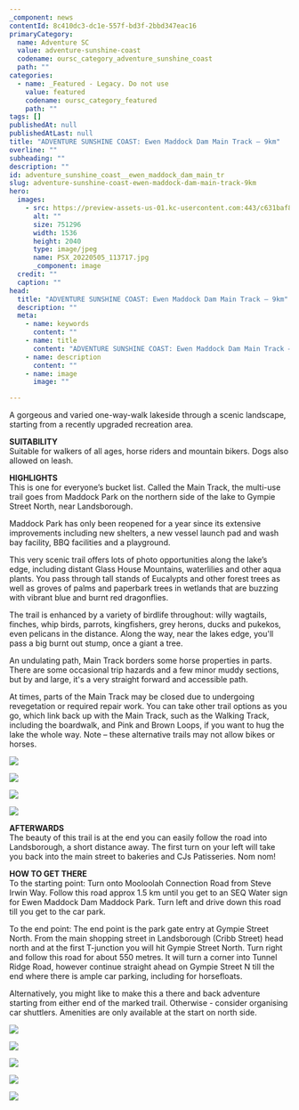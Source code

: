 ```yaml
---
_component: news
contentId: 8c410dc3-dc1e-557f-bd3f-2bbd347eac16
primaryCategory:
  name: Adventure SC
  value: adventure-sunshine-coast
  codename: oursc_category_adventure_sunshine_coast
  path: ""
categories:
  - name: _Featured - Legacy. Do not use
    value: featured
    codename: oursc_category_featured
    path: ""
tags: []
publishedAt: null
publishedAtLast: null
title: "ADVENTURE SUNSHINE COAST: Ewen Maddock Dam Main Track – 9km"
overline: ""
subheading: ""
description: ""
id: adventure_sunshine_coast__ewen_maddock_dam_main_tr
slug: adventure-sunshine-coast-ewen-maddock-dam-main-track-9km
hero:
  images:
    - src: https://preview-assets-us-01.kc-usercontent.com:443/c631baf8-1b46-001f-580c-d0001b68b4a8/d516b4d2-3465-4d46-8a6f-7db177663430/PSX_20220505_113717.jpg
      alt: ""
      size: 751296
      width: 1536
      height: 2040
      type: image/jpeg
      name: PSX_20220505_113717.jpg
      _component: image
  credit: ""
  caption: ""
head:
  title: "ADVENTURE SUNSHINE COAST: Ewen Maddock Dam Main Track – 9km"
  description: ""
  meta:
    - name: keywords
      content: ""
    - name: title
      content: "ADVENTURE SUNSHINE COAST: Ewen Maddock Dam Main Track – 9km"
    - name: description
      content: ""
    - name: image
      image: ""

---
```

A gorgeous and varied one-way-walk lakeside through a scenic landscape, starting from a recently upgraded recreation area.

**SUITABILITY**\
Suitable for walkers of all ages, horse riders and mountain bikers. Dogs also allowed on leash.

**HIGHLIGHTS**\
This is one for everyone’s bucket list. Called the Main Track, the multi-use trail goes from Maddock Park on the northern side of the lake to Gympie Street North, near Landsborough.

Maddock Park has only been reopened for a year since its extensive improvements including new shelters, a new vessel launch pad and wash bay facility, BBQ facilities and a playground.

This very scenic trail offers lots of photo opportunities along the lake’s edge, including distant Glass House Mountains, waterlilies and other aqua plants. You pass through tall stands of Eucalypts and other forest trees as well as groves of palms and paperbark trees in wetlands that are buzzing with vibrant blue and burnt red dragonflies.

The trail is enhanced by a variety of birdlife throughout: willy wagtails, finches, whip birds, parrots, kingfishers, grey herons, ducks and pukekos, even pelicans in the distance. Along the way, near the lakes edge, you'll pass a big burnt out stump, once a giant a tree.

An undulating path, Main Track borders some horse properties in parts. There are some occasional trip hazards and a few minor muddy sections, but by and large, it's a very straight forward and accessible path.

At times, parts of the Main Track may be closed due to undergoing revegetation or required repair work. You can take other trail options as you go, which link back up with the Main Track, such as the Walking Track, including the boardwalk, and Pink and Brown Loops, if you want to hug the lake the whole way. Note – these alternative trails may not allow bikes or horses.

![](https://preview-assets-us-01.kc-usercontent.com:443/c631baf8-1b46-001f-580c-d0001b68b4a8/193f9eef-a1d9-4541-9487-4d50335d4f11/PXL_20220505_2355538532-1024x771.jpg)

![](https://preview-assets-us-01.kc-usercontent.com:443/c631baf8-1b46-001f-580c-d0001b68b4a8/c8ef8cf5-0762-448b-9a1d-47f7a52d3652/50913_11-Ewen-Maddock-Main-Track-Walkers-1024x768.jpg)

![](https://preview-assets-us-01.kc-usercontent.com:443/c631baf8-1b46-001f-580c-d0001b68b4a8/37f3e753-b882-4595-93c2-4761eac93998/PXL_20220220_0425397212-768x1024.jpg)

![](https://preview-assets-us-01.kc-usercontent.com:443/c631baf8-1b46-001f-580c-d0001b68b4a8/08ef7bd3-1bd8-49c6-a3bd-cc68b0934d2d/PXL_20220420_2100215472-1024x771.jpg)

**AFTERWARDS**\
The beauty of this trail is at the end you can easily follow the road into Landsborough, a short distance away. The first turn on your left will take you back into the main street to bakeries and CJs Patisseries. Nom nom!

**HOW TO GET THERE**\
To the starting point: Turn onto Mooloolah Connection Road from Steve Irwin Way. Follow this road approx 1.5 km until you get to an SEQ Water sign for Ewen Maddock Dam Maddock Park. Turn left and drive down this road till you get to the car park.

To the end point: The end point is the park gate entry at Gympie Street North. From the main shopping street in Landsborough (Cribb Street) head north and at the first T-junction you will hit Gympie Street North. Turn right and follow this road for about 550 metres. It will turn a corner into Tunnel Ridge Road, however continue straight ahead on Gympie Street N till the end where there is ample car parking, including for horsefloats.

Alternatively, you might like to make this a there and back adventure starting from either end of the marked trail. Otherwise - consider organising car shuttlers. Amenities are only available at the start on north side.

![](https://preview-assets-us-01.kc-usercontent.com:443/c631baf8-1b46-001f-580c-d0001b68b4a8/2f4bef30-38ef-45de-a2f8-d3e97bc7aac5/PXL_20220506_001358411-1024x771.jpg)

![](https://preview-assets-us-01.kc-usercontent.com:443/c631baf8-1b46-001f-580c-d0001b68b4a8/ccfa3769-4850-4e97-8b6a-87048662466f/PXL_20220506_0012219892-1024x771.jpg)

![](https://preview-assets-us-01.kc-usercontent.com:443/c631baf8-1b46-001f-580c-d0001b68b4a8/10327c61-adcf-447d-8d37-ad2118316028/50913_8-Ewen-Maddock-Main-Track-Tibouchina-01-1024x768.jpeg)

![](https://preview-assets-us-01.kc-usercontent.com:443/c631baf8-1b46-001f-580c-d0001b68b4a8/76756b4f-dda3-4875-a07e-292481175bf9/me-and-dogs-1024x576.jpg)

![](https://preview-assets-us-01.kc-usercontent.com:443/c631baf8-1b46-001f-580c-d0001b68b4a8/aae727a9-c93d-4f24-aa72-a27b8ddc534c/PXL_20220317_030947115-01-771x1024.jpeg)

